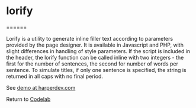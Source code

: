 # lorify
======

Lorify is a utility to generate inline filler text according to parameters provided by the page designer. It is available in Javascript and PHP, with slight differences in handling of style parameters.  If the script is included in the header, the lorify function can be called inline with two integers - the first for the number of sentences, the second for number of words per sentence.  To simulate titles, if only one sentence is specified, the string is returned in all caps with no final period.

See [demo at harperdev.com](http://harperdev.com/code/lorify)

Return to [Codelab](https://github.com/michaeltharper/codelab)

